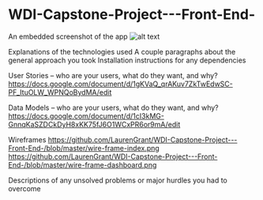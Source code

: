 # WDI-Capstone-Project---Front-End-

An embedded screenshot of the app
![alt text](./assets/images/capstone_screen_shot.png)

Explanations of the technologies used
A couple paragraphs about the general approach you took
Installation instructions for any dependencies

User Stories – who are your users, what do they want, and why?
https://docs.google.com/document/d/1gKVaQ_qrAKuv7ZkTwEdwSC-PF_ItuOLW_WPNQoBydMA/edit

Data Models – who are your users, what do they want, and why?
https://docs.google.com/document/d/1cI3kMG-GnnqKaSZDCkDyH8xKK75fJ6O1WCxPR6or9mA/edit

Wireframes
https://github.com/LaurenGrant/WDI-Capstone-Project---Front-End-/blob/master/wire-frame-index.png
https://github.com/LaurenGrant/WDI-Capstone-Project---Front-End-/blob/master/wire-frame-dashboard.png

Descriptions of any unsolved problems or major hurdles you had to overcome
